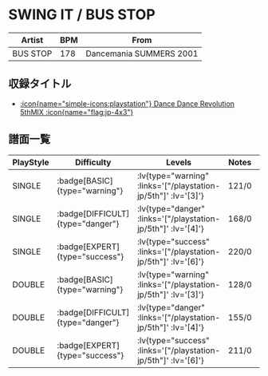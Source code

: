 # SWING IT / BUS STOP

|Artist|BPM|From|
|------|---|----|
|BUS STOP|178|Dancemania SUMMERS 2001|

## 収録タイトル

- [ :icon{name="simple-icons:playstation"} Dance Dance Revolution 5thMIX :icon{name="flag:jp-4x3"} ](/playstation-jp/5th)

## 譜面一覧

|PlayStyle|Difficulty|Levels|Notes|Movie|
|---------|----------|------|-----|-----|
|SINGLE| :badge[BASIC]{type="warning"} | :lv{type="warning" :links='["/playstation-jp/5th"]' :lv='[3]'} |121/0||
|SINGLE| :badge[DIFFICULT]{type="danger"} | :lv{type="danger" :links='["/playstation-jp/5th"]' :lv='[4]'} |168/0||
|SINGLE| :badge[EXPERT]{type="success"} | :lv{type="success" :links='["/playstation-jp/5th"]' :lv='[6]'} |220/0||
|DOUBLE| :badge[BASIC]{type="warning"} | :lv{type="warning" :links='["/playstation-jp/5th"]' :lv='[3]'} |128/0||
|DOUBLE| :badge[DIFFICULT]{type="danger"} | :lv{type="danger" :links='["/playstation-jp/5th"]' :lv='[4]'} |155/0||
|DOUBLE| :badge[EXPERT]{type="success"} | :lv{type="success" :links='["/playstation-jp/5th"]' :lv='[6]'} |211/0||
